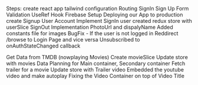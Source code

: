 Steps:
create react app
tailwind configuration
Routing
SignIn
Sign Up
Form Validation
UseRef Hook
Firebase Setup
Deploying our App to production
create Signup User Account
Implement SignIn user
created redux store with userSlice
SignOut Implementation
PhotoUrl and dispalyName
Added constants file for images
BugFix - If the user is not logged in Reddirect /browse to Login Page and vice versa
Unsubscribed to onAuthStateChanged callback

Get Data from TMDB (nowplaying Movies)
Create movieSlice
Update store with movies Data
Planning for Main container, Secondary container
Fetch trailer for a movie
Update store with Trailer video
Embedded the youtube video and make autoplay
Fixing the Video Container on top of Video Title
